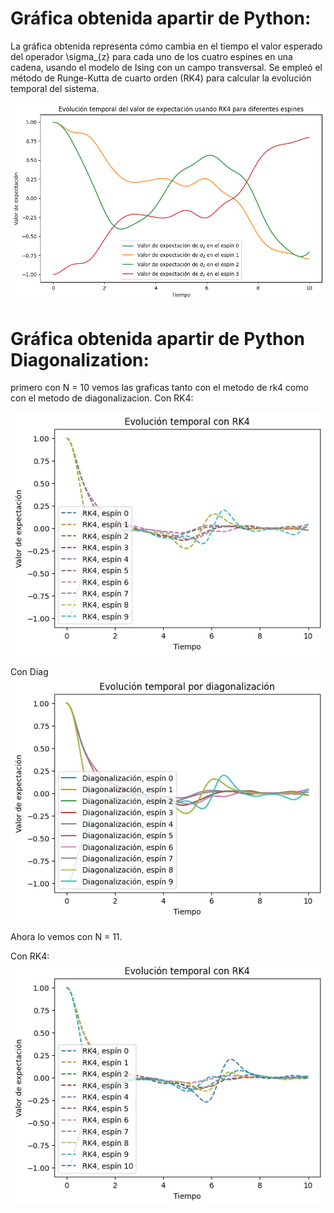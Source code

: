 # Gráfica obtenida apartir de Python:

La gráfica obtenida representa cómo cambia en el tiempo el valor esperado del operador \sigma_{z} para cada uno de los cuatro espines en una cadena, usando el modelo de Ising con un campo transversal. Se empleó el método de Runge-Kutta de cuarto orden (RK4) para calcular la evolución temporal del sistema.

![](img/C1ramses.png)

# Gráfica obtenida apartir de Python Diagonalization:
primero con N = 10 vemos las graficas tanto con el metodo de rk4 como con el metodo de diagonalizacion.
Con RK4:

![](img/10nrk4.png)

Con Diag
![](img/10ndiag.png)

Ahora lo vemos con N = 11.

Con RK4:
![](img/11nrk4.png)
